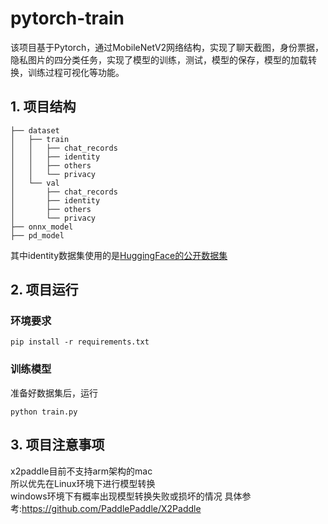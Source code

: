 # pytorch-train
该项目基于Pytorch，通过MobileNetV2网络结构，实现了聊天截图，身份票据，隐私图片的四分类任务，实现了模型的训练，测试，模型的保存，模型的加载转换，训练过程可视化等功能。
## 1. 项目结构
```
├── dataset
│   ├── train
│   │   ├── chat_records
│   │   ├── identity
│   │   ├── others
│   │   └── privacy
│   └── val
│       ├── chat_records
│       ├── identity
│       ├── others
│       └── privacy
├── onnx_model
├── pd_model  
```
其中identity数据集使用的是[HuggingFace的公开数据集](https://huggingface.co/datasets/erikaxenia/id_card_class_da)

## 2. 项目运行
### 环境要求
```
pip install -r requirements.txt
```
### 训练模型
准备好数据集后，运行
```
python train.py
```

## 3. 项目注意事项
x2paddle目前不支持arm架构的mac  
所以优先在Linux环境下进行模型转换  
windows环境下有概率出现模型转换失败或损坏的情况
具体参考:https://github.com/PaddlePaddle/X2Paddle


